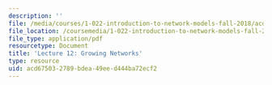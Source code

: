 ```yaml
---
description: ''
file: /media/courses/1-022-introduction-to-network-models-fall-2018/acd675032789bdea49eed444ba72ecf2_MIT1_022F18_lec12.pdf
file_location: /coursemedia/1-022-introduction-to-network-models-fall-2018/acd675032789bdea49eed444ba72ecf2_MIT1_022F18_lec12.pdf
file_type: application/pdf
resourcetype: Document
title: 'Lecture 12: Growing Networks'
type: resource
uid: acd67503-2789-bdea-49ee-d444ba72ecf2
---
```

